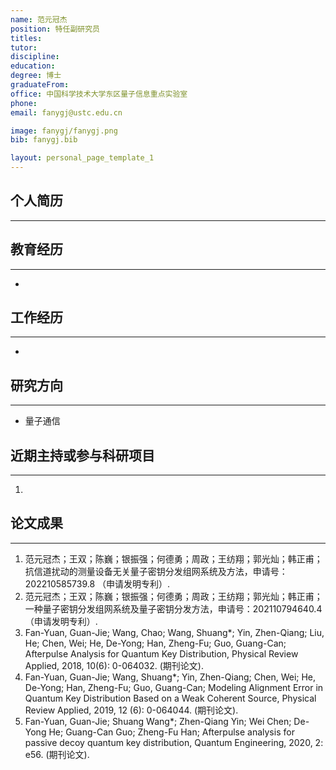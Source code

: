 ```yaml
---
name: 范元冠杰
position: 特任副研究员
titles: 
tutor: 
discipline: 
education: 
degree: 博士
graduateFrom: 
office: 中国科学技术大学东区量子信息重点实验室
phone: 
email: fanygj@ustc.edu.cn

image: fanygj/fanygj.png
bib: fanygj.bib

layout: personal_page_template_1
---
```


## 个人简历
--------------


## 教育经历
--------------
* 

## 工作经历
--------------
* 

## 研究方向
--------------
* 量子通信

## 近期主持或参与科研项目
--------------
1. 

## 论文成果
---------
1. 范元冠杰；王双；陈巍；银振强；何德勇；周政；王纺翔；郭光灿；韩正甫；抗信道扰动的测量设备无关量子密钥分发组网系统及方法，申请号：202210585739.8 （申请发明专利）.
2. 范元冠杰；王双；陈巍；银振强；何德勇；周政；王纺翔；郭光灿；韩正甫；一种量子密钥分发组网系统及量子密钥分发方法，申请号：202110794640.4 （申请发明专利）.
3. Fan-Yuan, Guan-Jie; Wang, Chao; Wang, Shuang*; Yin, Zhen-Qiang; Liu, He; Chen, Wei; He, De-Yong; Han, Zheng-Fu; Guo, Guang-Can; Afterpulse Analysis for Quantum Key Distribution, Physical Review Applied, 2018, 10(6): 0-064032. (期刊论文).
4. Fan-Yuan, Guan-Jie; Wang, Shuang*; Yin, Zhen-Qiang; Chen, Wei; He, De-Yong; Han, Zheng-Fu; Guo, Guang-Can; Modeling Alignment Error in Quantum Key Distribution Based on a Weak Coherent Source, Physical Review Applied, 2019, 12 (6): 0-064044. (期刊论文).
5. Fan-Yuan, Guan-Jie; Shuang Wang*; Zhen-Qiang Yin; Wei Chen; De-Yong He; Guang-Can Guo; Zheng-Fu Han; Afterpulse analysis for passive decoy quantum key distribution, Quantum Engineering, 2020, 2: e56. (期刊论文).
